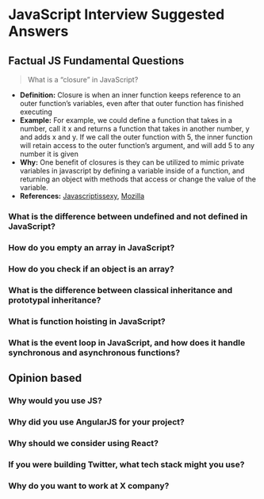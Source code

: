 # JavaScript Interview Suggested Answers

## Factual JS Fundamental Questions
> What is a “closure” in JavaScript?

* **Definition:** Closure is when an inner function keeps reference to an outer function’s variables, even after that outer function has finished executing
* **Example:** For example, we could define a function that takes in a number, call it x and returns a function that takes in another number, y and adds x and y. If we call the outer function with 5, the inner function will retain access to the outer function’s argument, and will add 5 to any number it is given
* **Why:** One benefit of closures is they can be utilized to mimic private variables in javascript by defining a variable inside of a function, and returning an object with methods that access or change the value of the variable.
* **References:**  [Javascriptissexy](http://javascriptissexy.com/understand-javascript-closures-with-ease/), [Mozilla](https://developer.mozilla.org/en-US/docs/Web/JavaScript/Closures)

### What is the difference between undefined and not defined in JavaScript?
### How do you empty an array in JavaScript?
### How do you check if an object is an array?
### What is the difference between classical inheritance and prototypal inheritance?
### What is function hoisting in JavaScript?
### What is the event loop in JavaScript, and how does it handle synchronous and asynchronous functions?

## Opinion based
### Why would you use JS?
### Why did you use AngularJS for your project?
### Why should we consider using React?
### If you were building Twitter, what tech stack might you use?
### Why do you want to work at X company?  

